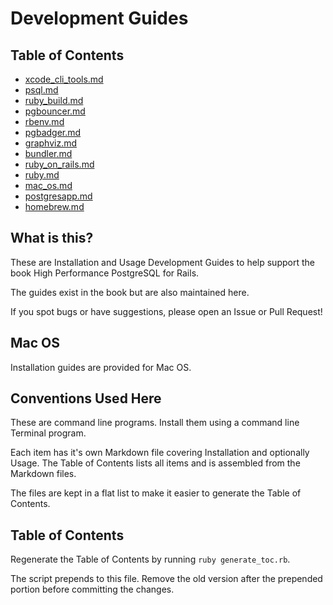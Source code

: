 # Development Guides

## Table of Contents
- [xcode_cli_tools.md](/xcode_cli_tools.md)
- [psql.md](/psql.md)
- [ruby_build.md](/ruby_build.md)
- [pgbouncer.md](/pgbouncer.md)
- [rbenv.md](/rbenv.md)
- [pgbadger.md](/pgbadger.md)
- [graphviz.md](/graphviz.md)
- [bundler.md](/bundler.md)
- [ruby_on_rails.md](/ruby_on_rails.md)
- [ruby.md](/ruby.md)
- [mac_os.md](/mac_os.md)
- [postgresapp.md](/postgresapp.md)
- [homebrew.md](/homebrew.md)

## What is this?

These are Installation and Usage Development Guides to help support the book High Performance PostgreSQL for Rails.

The guides exist in the book but are also maintained here.

If you spot bugs or have suggestions, please open an Issue or Pull Request!


## Mac OS

Installation guides are provided for Mac OS.


## Conventions Used Here

These are command line programs. Install them using a command line Terminal program.

Each item has it's own Markdown file covering Installation and optionally Usage. The Table of Contents lists all items and is assembled from the Markdown files.

The files are kept in a flat list to make it easier to generate the Table of Contents.

## Table of Contents

Regenerate the Table of Contents by running `ruby generate_toc.rb`.

The script prepends to this file. Remove the old version after the prepended portion before committing the changes.
